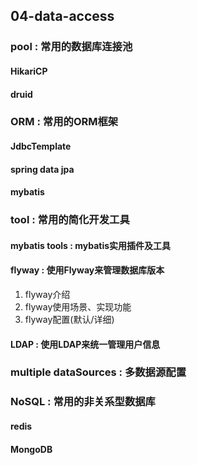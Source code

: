 ## 04-data-access

### pool : 常用的数据库连接池

#### HikariCP

#### druid

### ORM : 常用的ORM框架

#### JdbcTemplate

#### spring data jpa

#### mybatis

### tool : 常用的简化开发工具

#### mybatis tools : mybatis实用插件及工具

#### flyway : 使用Flyway来管理数据库版本
1. flyway介绍
1. flyway使用场景、实现功能
1. flyway配置(默认/详细)

#### LDAP : 使用LDAP来统一管理用户信息

### multiple dataSources : 多数据源配置

### NoSQL : 常用的非关系型数据库

#### redis

#### MongoDB